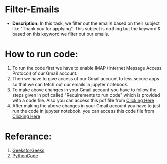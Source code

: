 # Filter-Emails
* __Description:__
In this task, we filter out the emails based on their subject like "Thank you for applying". This subject is nothing but the keyword & based on this keyword we filter out our emails.

# How to run code:
1. To run the code first we have to enable IMAP (Internet Message Access Protocol) of our Gmail account.
2. Then we have to give access of our Gmail account to less secure apps so that we can fetch out our emails in jupyter notebook.
3. To make above changes in your Gmail account you have to follow the steps given in pdf called "Requirements to run code" which is provided with a code file. Also you can access this pdf file from [Clicking Here](https://github.com/DINESHGITAYE/Filter-Emails/blob/main/Requirements%20to%20run%20the%20code.pdf)
4. After making the above changes in your Gmail account you have to just run the code in jupyter notebook. you can access this code file from [Clicking Here](https://github.com/DINESHGITAYE/Filter-Emails/blob/main/Internship%20Task.ipynb)

# Referance:
1. [GeeksforGeeks](https://www.geeksforgeeks.org/python-fetch-your-gmail-emails-from-a-particular-user/)
2. [PythonCode](https://www.thepythoncode.com/article/reading-emails-in-python)
